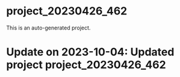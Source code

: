 # project_20230426_462

This is an auto-generated project.

# Update on 2023-10-04: Updated project project_20230426_462
